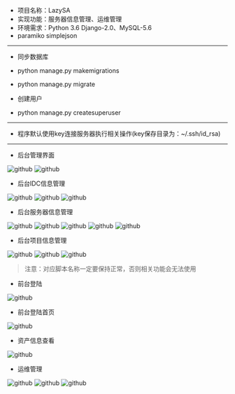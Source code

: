 * 项目名称：LazySA
* 实现功能：服务器信息管理、运维管理
* 环境需求：Python 3.6  Django-2.0、MySQL-5.6
* paramiko simplejson

* * *

* 同步数据库
* python manage.py makemigrations
* python manage.py migrate

* 创建用户
* python manage.py createsuperuser

* * *

* 程序默认使用key连接服务器执行相关操作(key保存目录为：~/.ssh/id_rsa)

* * *

* 后台管理界面

![github](/explain/admin01.png)
![github](/explain/admin02.png)

* 后台IDC信息管理

![github](/explain/admin-idc01.png)
![github](/explain/admin-idc02.png)
![github](/explain/admin-idc03.png)

* 后台服务器信息管理

![github](/explain/admin-host01.png)
![github](/explain/admin-host02.png)
![github](/explain/admin-host03.png)
![github](/explain/admin-host04.png)
![github](/explain/admin-host05.png)


* 后台项目信息管理

![github](/explain/admin-project01.png)
![github](/explain/admin-project02.png)
![github](/explain/admin-project03.png)

> 注意：对应脚本名称一定要保持正常，否则相关功能会无法使用

* 前台登陆

![github](/explain/login.png)

* 前台登陆首页

![github](/explain/index.png)

* 资产信息查看

![github](/explain/host.png)

* 运维管理

![github](/explain/order.png)
![github](/explain/files.png)
![github](/explain/syslog.png)

